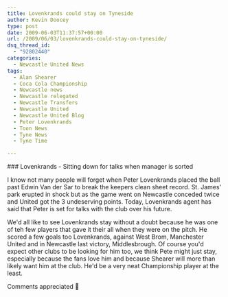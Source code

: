 ```yaml
---
title: Lovenkrands could stay on Tyneside
author: Kevin Doocey
type: post
date: 2009-06-03T11:37:57+00:00
url: /2009/06/03/lovenkrands-could-stay-on-tyneside/
dsq_thread_id:
  - "92802440"
categories:
  - Newcastle United News
tags:
  - Alan Shearer
  - Coca Cola Championship
  - Newcastle news
  - Newcastle relegated
  - Newcastle Transfers
  - Newcastle United
  - Newcastle United Blog
  - Peter Lovenkrands
  - Toon News
  - Tyne News
  - Tyne Time

---
```

### Lovenkrands - Sitting down for talks when manager is sorted

I know not many people will forget when Peter Lovenkrands placed the ball past Edwin Van der Sar to break the keepers clean sheet record. St. James' park erupted in shock but as the game went on Newcastle conceded twice and United got the 3 undeserving points. Today, Lovenkrands agent has said that Peter is set  for talks with the club over his future.

We'd all like to see Lovenkrands stay without a doubt because he was one of teh few players that gave it their all when they were on the pitch. He scored a few goals too Lovenkrands, against West Brom, Manchester United and in Newcastle last victory, Middlesbrough. Of course you'd expect other clubs to be looking for him too, we think Pete might just stay, especially because the fans love him and because Shearer will more than likely want him at the club. He'd be a very neat Championship player at the least.

Comments appreciated 🙂
